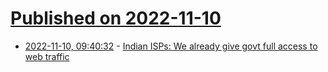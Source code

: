 # [Published on 2022-11-10](index.md)

* [2022-11-10, 09:40:32](https://news.ycombinator.com/item?id=33544230) - [Indian ISPs: We already give govt full access to web traffic](https://entrackr.com/2022/11/exclusive-indian-isps-we-already-give-govt-full-access-to-web-traffic/)
